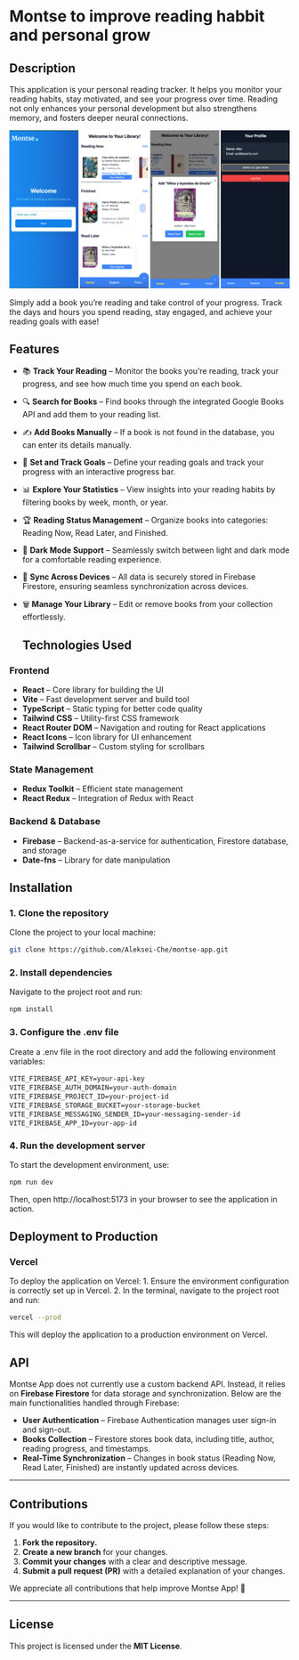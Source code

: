 # Montse to improve reading habbit and personal grow

## Description

This application is your personal reading tracker. It helps you monitor your reading habits, stay motivated, and see your progress over time. Reading not only enhances your personal development but also strengthens memory, and fosters deeper neural connections.

![welcome to Montse!](src/assets/readmeImg.png)

Simply add a book you’re reading and take control of your progress. Track the days and hours you spend reading, stay engaged, and achieve your reading goals with ease!

  ## Features

- 📚 **Track Your Reading** – Monitor the books you’re reading, track your progress, and see how much time you spend on each book.  
- 🔍 **Search for Books** – Find books through the integrated Google Books API and add them to your reading list.  
- ✍️ **Add Books Manually** – If a book is not found in the database, you can enter its details manually.  
- 🎯 **Set and Track Goals** – Define your reading goals and track your progress with an interactive progress bar.  
- 📊 **Explore Your Statistics** – View insights into your reading habits by filtering books by week, month, or year.  
- 🏆 **Reading Status Management** – Organize books into categories: Reading Now, Read Later, and Finished.  
- 🌚 **Dark Mode Support** – Seamlessly switch between light and dark mode for a comfortable reading experience.  
- 🔄 **Sync Across Devices** – All data is securely stored in Firebase Firestore, ensuring seamless synchronization across devices.  
- 🗑️ **Manage Your Library** – Edit or remove books from your collection effortlessly.  

  ## **Technologies Used**

### **Frontend**
- **React** – Core library for building the UI  
- **Vite** – Fast development server and build tool  
- **TypeScript** – Static typing for better code quality  
- **Tailwind CSS** – Utility-first CSS framework  
- **React Router DOM** – Navigation and routing for React applications  
- **React Icons** – Icon library for UI enhancement  
- **Tailwind Scrollbar** – Custom styling for scrollbars  

### **State Management**
- **Redux Toolkit** – Efficient state management  
- **React Redux** – Integration of Redux with React  

### **Backend & Database**
- **Firebase** – Backend-as-a-service for authentication, Firestore database, and storage  
- **Date-fns** – Library for date manipulation  

## **Installation**

### **1. Clone the repository**  
Clone the project to your local machine:  

```bash
git clone https://github.com/Aleksei-Che/montse-app.git
```

### **2. Install dependencies**

Navigate to the project root and run:

```bash
npm install
```
### **3. Configure the .env file**
Create a .env file in the root directory and add the following environment variables:

```env
VITE_FIREBASE_API_KEY=your-api-key
VITE_FIREBASE_AUTH_DOMAIN=your-auth-domain
VITE_FIREBASE_PROJECT_ID=your-project-id
VITE_FIREBASE_STORAGE_BUCKET=your-storage-bucket
VITE_FIREBASE_MESSAGING_SENDER_ID=your-messaging-sender-id
VITE_FIREBASE_APP_ID=your-app-id
```

### **4. Run the development server**
To start the development environment, use:
```bash
npm run dev
```
Then, open http://localhost:5173 in your browser to see the application in action.

## **Deployment to Production**

### Vercel

To deploy the application on Vercel:
	1.	Ensure the environment configuration is correctly set up in Vercel.
	2.	In the terminal, navigate to the project root and run:

  ```bash
  vercel --prod
  ```
  This will deploy the application to a production environment on Vercel.

## **API**  
Montse App does not currently use a custom backend API. Instead, it relies on **Firebase Firestore** for data storage and synchronization. Below are the main functionalities handled through Firebase:  

- **User Authentication** – Firebase Authentication manages user sign-in and sign-out.  
- **Books Collection** – Firestore stores book data, including title, author, reading progress, and timestamps.  
- **Real-Time Synchronization** – Changes in book status (Reading Now, Read Later, Finished) are instantly updated across devices.  

---

## **Contributions**  
If you would like to contribute to the project, please follow these steps:  

1. **Fork the repository.**  
2. **Create a new branch** for your changes.  
3. **Commit your changes** with a clear and descriptive message.  
4. **Submit a pull request (PR)** with a detailed explanation of your changes.  

We appreciate all contributions that help improve Montse App! 🚀  

---

## **License**  
This project is licensed under the **MIT License**.
